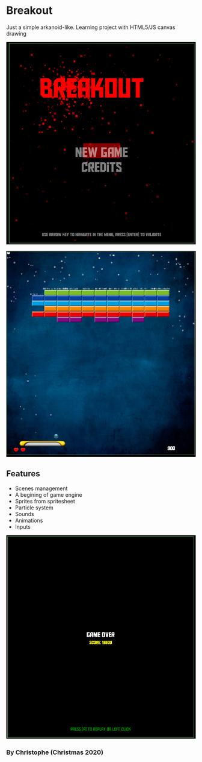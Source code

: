 # Breakout 

Just a simple arkanoid-like.
Learning project with HTML5/JS canvas drawing

![](snapshot01.png)

![](snapshot02.png)

## Features
* Scenes management
* A begining of game engine
* Sprites from spritesheet
* Particle system
* Sounds
* Animations
* Inputs

![](snapshot03.png)

### By Christophe (Christmas 2020)
